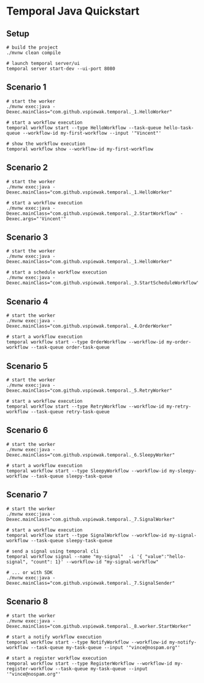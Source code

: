 # Temporal Java Quickstart

## Setup

    # build the project
    ./mvnw clean compile
    
    # launch temporal server/ui
    temporal server start-dev --ui-port 8080


## Scenario 1
    
    # start the worker
    ./mvnw exec:java -Dexec.mainClass="com.github.vspiewak.temporal._1.HelloWorker"

    # start a workflow execution
    temporal workflow start --type HelloWorkflow --task-queue hello-task-queue --workflow-id my-first-workflow --input '"Vincent"'

    # show the workflow execution
    temporal workflow show --workflow-id my-first-workflow


## Scenario 2
    
    # start the worker
    ./mvnw exec:java -Dexec.mainClass="com.github.vspiewak.temporal._1.HelloWorker"

    # start a workflow execution
    ./mvnw exec:java -Dexec.mainClass="com.github.vspiewak.temporal._2.StartWorkflow" -Dexec.args="'Vincent'"


## Scenario 3
    
    # start the worker
    ./mvnw exec:java -Dexec.mainClass="com.github.vspiewak.temporal._1.HelloWorker"

    # start a schedule workflow execution
    ./mvnw exec:java -Dexec.mainClass="com.github.vspiewak.temporal._3.StartScheduleWorkflow"


## Scenario 4

    # start the worker
    ./mvnw exec:java -Dexec.mainClass="com.github.vspiewak.temporal._4.OrderWorker"

    # start a workflow execution
    temporal workflow start --type OrderWorkflow --workflow-id my-order-workflow --task-queue order-task-queue


## Scenario 5

    # start the worker
    ./mvnw exec:java -Dexec.mainClass="com.github.vspiewak.temporal._5.RetryWorker"

    # start a workflow execution
    temporal workflow start --type RetryWorkflow --workflow-id my-retry-workflow --task-queue retry-task-queue


## Scenario 6
    
    # start the worker
    ./mvnw exec:java -Dexec.mainClass="com.github.vspiewak.temporal._6.SleepyWorker"

    # start a workflow execution
    temporal workflow start --type SleepyWorkflow --workflow-id my-sleepy-workflow --task-queue sleepy-task-queue


## Scenario 7

    # start the worker
    ./mvnw exec:java -Dexec.mainClass="com.github.vspiewak.temporal._7.SignalWorker"

    # start a workflow execution
    temporal workflow start --type SignalWorkflow --workflow-id my-signal-workflow --task-queue sleepy-task-queue
    
    # send a signal using temporal cli
    temporal workflow signal --name "my-signal"  -i '{ "value":"hello-signal", "count": 1}' --workflow-id "my-signal-workflow"

    # ... or with SDK
    ./mvnw exec:java -Dexec.mainClass="com.github.vspiewak.temporal._7.SignalSender"


## Scenario 8

    # start the worker
    ./mvnw exec:java -Dexec.mainClass="com.github.vspiewak.temporal._8.worker.StartWorker"

    # start a notify workflow execution
    temporal workflow start --type NotifyWorkflow --workflow-id my-notify-workflow --task-queue my-task-queue --input '"vince@nospam.org"'
    
    # start a register workflow execution
    temporal workflow start --type RegisterWorkflow --workflow-id my-register-workflow --task-queue my-task-queue --input '"vince@nospam.org"'
        
    